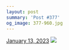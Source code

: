 ```yaml
---
layout: post
summary: 'Post #377'
og_image: 377-960.jpg
---
```


<p>
  <time>
    <a href="/377">January 13, 2023</a>
  </time>
  <a href="/377">
    <img src="{{ site.assets_url }}/377-480.jpg" srcset="{{ site.assets_url }}/377-240.jpg 240w, {{ site.assets_url }}/377-480.jpg 480w, {{ site.assets_url }}/377-720.jpg 720w, {{ site.assets_url }}/377-960.jpg 960w" sizes="(min-width: 700px) 50vw, calc(100vw - 2rem)" />
  </a>
</p>

